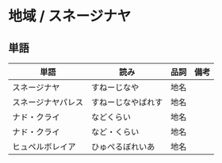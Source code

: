 # 地域 / スネージナヤ

## 単語

|単語|読み|品詞|備考|
|---|---|---|---|
|スネージナヤ|すねーじなや|地名||
|スネージナヤパレス|すねーじなやぱれす|地名||
|ナド・クライ|などくらい|地名||
|ナド・クライ|など・くらい|地名||
|ヒュペルボレイア|ひゅぺるぼれいあ|地名||
